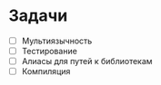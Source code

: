 # Задачи

- [ ] Мультиязычность
- [ ] Тестирование
- [ ] Алиасы для путей к библиотекам
- [ ] Компиляция
